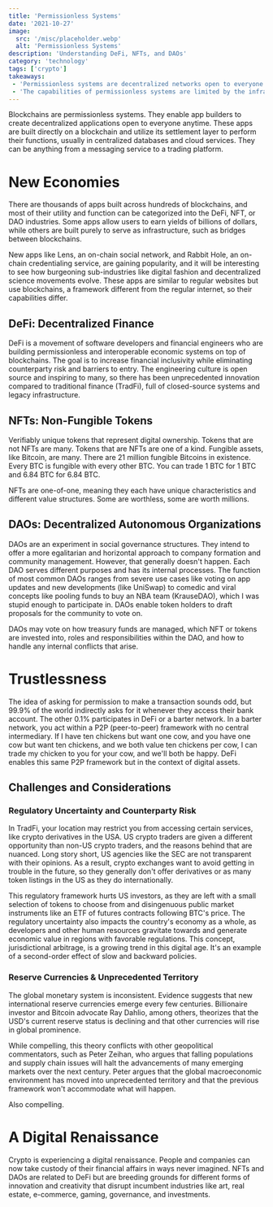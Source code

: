 ```yaml
---
title: 'Permissionless Systems'
date: '2021-10-27'
image:
  src: '/misc/placeholder.webp'
  alt: 'Permissionless Systems'
description: 'Understanding DeFi, NFTs, and DAOs'
category: 'technology'
tags: ['crypto']
takeaways:
 - 'Permissionless systems are decentralized networks open to everyone at any time.'
 - 'The capabilities of permissionless systems are limited by the infrastructure and limit of developer creativity.'
---
```


Blockchains are permissionless systems. They enable app builders to create decentralized applications open to everyone anytime. These apps are built directly on a blockchain and utilize its settlement layer to perform their functions, usually in centralized databases and cloud services. They can be anything from a messaging service to a trading platform.

# New Economies

There are thousands of apps built across hundreds of blockchains, and most of their utility and function can be categorized into the DeFi, NFT, or DAO industries. Some apps allow users to earn yields of billions of dollars, while others are built purely to serve as infrastructure, such as bridges between blockchains. 

New apps like Lens, an on-chain social network, and Rabbit Hole, an on-chain credentialing service, are gaining popularity, and it will be interesting to see how burgeoning sub-industries like digital fashion and decentralized science movements evolve. These apps are similar to regular websites but use blockchains, a framework different from the regular internet, so their capabilities differ.

## DeFi: Decentralized Finance

DeFi is a movement of software developers and financial engineers who are building permissionless and interoperable economic systems on top of blockchains. The goal is to increase financial inclusivity while eliminating counterparty risk and barriers to entry. The engineering culture is open source and inspiring to many, so there has been unprecedented innovation compared to traditional finance (TradFi), full of closed-source systems and legacy infrastructure.

## NFTs: Non-Fungible Tokens

Verifiably unique tokens that represent digital ownership.
Tokens that are not NFTs are many. Tokens that are NFTs are one of a kind. Fungible assets, like Bitcoin, are many. There are 21 million fungible Bitcoins in existence. Every BTC is fungible with every other BTC. You can trade 1 BTC for 1 BTC and 6.84 BTC for 6.84 BTC.

NFTs are one-of-one, meaning they each have unique characteristics and different value structures. Some are worthless, some are worth millions.

## DAOs: Decentralized Autonomous Organizations

DAOs are an experiment in social governance structures. They intend to offer a more egalitarian and horizontal approach to company formation and community management. However, that generally doesn't happen. Each DAO serves different purposes and has its internal processes. The function of most common DAOs ranges from severe use cases like voting on app updates and new developments (like UniSwap) to comedic and viral concepts like pooling funds to buy an NBA team (KrauseDAO), which I was stupid enough to participate in. DAOs enable token holders to draft proposals for the community to vote on.

DAOs may vote on how treasury funds are managed, which NFT or tokens are invested into, roles and responsibilities within the DAO, and how to handle any internal conflicts that arise.

# Trustlessness

The idea of asking for permission to make a transaction sounds odd, but 99.9% of the world indirectly asks for it whenever they access their bank account. The other 0.1% participates in DeFi or a barter network. In a barter network, you act within a P2P (peer-to-peer) framework with no central intermediary. If I have ten chickens but want one cow, and you have one cow but want ten chickens, and we both value ten chickens per cow, I can trade my chicken to you for your cow, and we'll both be happy. DeFi enables this same P2P framework but in the context of digital assets.

## Challenges and Considerations

### Regulatory Uncertainty and Counterparty Risk

In TradFi, your location may restrict you from accessing certain services, like crypto derivatives in the USA. US crypto traders are given a different opportunity than non-US crypto traders, and the reasons behind that are nuanced. Long story short, US agencies like the SEC are not transparent with their opinions. As a result, crypto exchanges want to avoid getting in trouble in the future, so they generally don't offer derivatives or as many token listings in the US as they do internationally.

This regulatory framework hurts US investors, as they are left with a small selection of tokens to choose from and disingenuous public market instruments like an ETF of futures contracts following BTC's price. The regulatory uncertainty also impacts the country's economy as a whole, as developers and other human resources gravitate towards and generate economic value in regions with favorable regulations. This concept, jurisdictional arbitrage, is a growing trend in this digital age. It's an example of a second-order effect of slow and backward policies.

### Reserve Currencies & Unprecedented Territory

The global monetary system is inconsistent. Evidence suggests that new international reserve currencies emerge every few centuries. Billionaire investor and Bitcoin advocate Ray Dahlio, among others, theorizes that the USD's current reserve status is declining and that other currencies will rise in global prominence.

While compelling, this theory conflicts with other geopolitical commentators, such as Peter Zeihan, who argues that falling populations and supply chain issues will halt the advancements of many emerging markets over the next century. Peter argues that the global macroeconomic environment has moved into unprecedented territory and that the previous framework won't accommodate what will happen. 

Also compelling.

# A Digital Renaissance

Crypto is experiencing a digital renaissance. People and companies can now take custody of their financial affairs in ways never imagined. NFTs and DAOs are related to DeFi but are breeding grounds for different forms of innovation and creativity that disrupt incumbent industries like art, real estate, e-commerce, gaming, governance, and investments.
